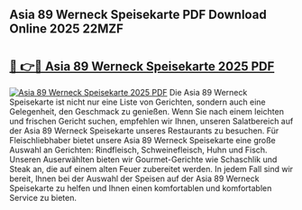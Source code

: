 ## Asia 89 Werneck Speisekarte PDF Download Online 2025 22MZF

# <h2><a href="http://gc72fy2.nevu.top/?p=Asia+89+Werneck+Speisekarte">🔗 👉🔴 Asia 89 Werneck Speisekarte 2025 PDF</a></h2>

[![Asia 89 Werneck Speisekarte 2025 PDF](https://i.imgur.com/dBaPXMq.png)](http://gc72fy2.nevu.top/?p=Asia+89+Werneck+Speisekarte)
Die Asia 89 Werneck Speisekarte ist nicht nur eine Liste von Gerichten, sondern auch eine Gelegenheit, den Geschmack zu genießen. Wenn Sie nach einem leichten und frischen Gericht suchen, empfehlen wir Ihnen, unseren Salatbereich auf der Asia 89 Werneck Speisekarte unseres Restaurants zu besuchen. Für Fleischliebhaber bietet unsere Asia 89 Werneck Speisekarte eine große Auswahl an Gerichten: Rindfleisch, Schweinefleisch, Huhn und Fisch. Unseren Auserwählten bieten wir Gourmet-Gerichte wie Schaschlik und Steak an, die auf einem alten Feuer zubereitet werden. In jedem Fall sind wir bereit, Ihnen bei der Auswahl der Speisen auf der Asia 89 Werneck Speisekarte zu helfen und Ihnen einen komfortablen und komfortablen Service zu bieten.
